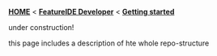 <!-- Breadcrumb -->
[**HOME**](https://github.com/tthuem/FeatureIDE/wiki) < [**FeatureIDE Developer**](https://github.com/tthuem/FeatureIDE/wiki/FeatureIDE-Developer) < [**Getting started**](https://github.com/tthuem/FeatureIDE/wiki/Getting-started)

<!-- Introduction -->
under construction!

this page includes a description of hte whole repo-structure

<!-- Outline -->

<!-- Content -->